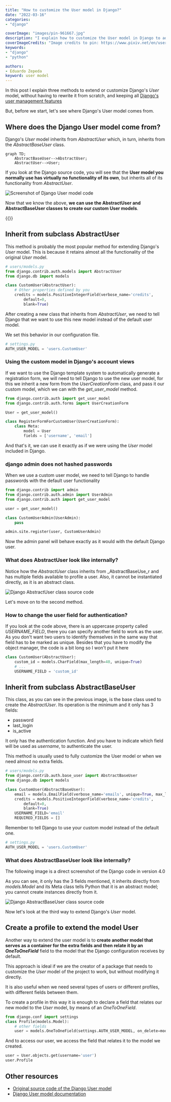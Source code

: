 ```yaml
---
title: "How to customize the User model in Django?"
date: "2022-03-16"
categories:
- "django"

coverImage: "images/pin-961667.jpg"
description: "I explain how to customize the User model in Django to add extra fields or modify the default behavior of the Users."
coverImageCredits: "Image credits to pin: https://www.pixiv.net/en/users/961667"
keywords:
- "django"
- "python"

authors:
- Eduardo Zepeda
keyword: user model
---
```


In this post I explain three methods to extend or customize Django's _User_ model, without having to rewrite it from scratch, and keeping all [Django's user management features](/en/why-should-you-use-django-framework/)

But, before we start, let's see where Django's User model comes from.

## Where does the Django User model come from?

Django's _User_ model inherits from _AbstractUser_ which, in turn, inherits from the _AbstractBaseUser_ class.

``` mermaid
graph TD;
    AbstractBaseUser-->AbstractUser;
    AbstractUser-->User;
```

If you look at the Django source code, you will see that the **User model you normally use has virtually no functionality of its own**, but inherits all of its functionality from _AbstractUser_.

![Screenshot of Django User model code](images/UserDjango.png "Screenshot of Django version 4.0 code")

Now that we know the above, **we can use the AbstractUser and AbstractBaseUser classes to create our custom User models**.

{{<ad>}}

## Inherit from subclass AbstractUser

This method is probably the most popular method for extending Django's _User_ model. This is because it retains almost all the functionality of the original _User_ model.

```python
# users/models.py
from django.contrib.auth.models import AbstractUser
from django.db import models

class CustomUser(AbstractUser):
    # Other properties defined by you
    credits = models.PositiveIntegerField(verbose_name='credits',
        default=0, 
        blank=True)
```

After creating a new class that inherits from _AbstractUser_, we need to tell Django that we want to use this new model instead of the default user model.

We set this behavior in our configuration file.

```python
# settings.py
AUTH_USER_MODEL = 'users.CustomUser'
```

### Using the custom model in Django's account views

If we want to use the Django template system to automatically generate a registration form, we will need to tell Django to use the new user model, for this we inherit a new form from the _UserCreationForm_ class, and pass it our custom model, which we can with the _get_user_model_ method.

```python
from django.contrib.auth import get_user_model
from django.contrib.auth.forms import UserCreationForm

User = get_user_model()

class RegisterFormForCustomUser(UserCreationForm):
    class Meta:
        model = User
        fields = ['username', 'email']
```

And that's it, we can use it exactly as if we were using the _User_ model included in Django.

### django admin does not hashed passwords

When we use a custom user model, we need to tell Django to handle passwords with the default user functionality

```python
from django.contrib import admin
from django.contrib.auth.admin import UserAdmin
from django.contrib.auth import get_user_model

user = get_user_model()

class CustomUserAdmin(UserAdmin):
    pass

admin.site.register(user, CustomUserAdmin)
```

Now the admin panel will behave exactly as it would with the default Django user.

### What does AbstractUser look like internally?

Notice how the _AbstractUser_ class inherits from _AbstractBaseUse_r and has multiple fields available to profile a user. Also, it cannot be instantiated directly, as it is an abstract class.

![Django AbstractUser class source code](images/AbstractUserDjango-1.png "Screenshot of Django version 4.0 AbstractUser code")

Let's move on to the second method.

### How to change the user field for authentication?

If you look at the code above, there is an uppercase property called _USERNAME_FIELD_, there you can specify another field to work as the user.
As you don't want two users to identify themselves in the same way that field has to be marked as unique. Besides that you have to modify the object manager, the code is a bit long so I won't put it here

```python
class CustomUser(AbstractUser):
    custom_id = models.CharField(max_length=40, unique=True)
    # ...
    USERNAME_FIELD = 'custom_id'
```

## Inherit from subclass AbstractBaseUser

This class, as you can see in the previous image, is the base class used to create the _AbstractUser_. Its operation is the minimum and it only has 3 fields:

* password
* last_login
* is_active

It only has the authentication function. And you have to indicate which field will be used as _username_, to authenticate the user.

This method is usually used to fully customize the User model or when we need almost no extra fields.

```python
# users/models.py
from django.contrib.auth.base_user import AbstractBaseUser
from django.db import models

class CustomUser(AbstractBaseUser):
    email = models.EmailField(verbose_name='emails', unique=True, max_length=255)
    credits = models.PositiveIntegerField(verbose_name='credits',
        default=0, 
        blank=True)
    USERNAME_FIELD='email'
    REQUIRED_FIELDS = []
```

Remember to tell Django to use your custom model instead of the default one.

```python
# settings.py
AUTH_USER_MODEL = 'users.CustomUser'
```

### What does AbstractBaseUser look like internally?

The following image is a direct screenshot of the Django code in version 4.0

As you can see, it only has the 3 fields mentioned, it inherits directly from _models.Model_ and its Meta class tells Python that it is an abstract model; you cannot create instances directly from it.

![Django AbstractBaseUser class source code](images/AbstractBaseUserDjango-1.png "Screenshot of Django AbstractBaseUser version 4.0")

Now let's look at the third way to extend Django's _User_ model.

## Create a profile to extend the model User

Another way to extend the user model is to **create another model that serves as a container for the extra fields and then relate it by an _OneToOneField_** field to the model that the Django configuration receives by default.

This approach is ideal if we are the creator of a package that needs to customize the _User_ model of the project to work, but without modifying it directly.

It is also useful when we need several types of users or different profiles, with different fields between them.

To create a profile in this way it is enough to declare a field that relates our new model to the _User_ model, by means of an _OneToOneField_.

```python
from django.conf import settings
class Profile(models.Model):
    # other fields
    user = models.OneToOneField(settings.AUTH_USER_MODEL, on_delete=models.CASCADE)
```

And to access our user, we access the field that relates it to the model we created.

```python
user = User.objects.get(username='user')
user.Profile
```

## Other resources

* [Original source code of the Django User model](https://github.com/django/django/tree/main/django/contrib/auth)
* [Django User model documentation](https://docs.djangoproject.com/en/4.0/topics/auth/customizing/)